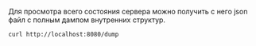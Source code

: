 Для просмотра всего состояния сервера можно получить с него json файл с полным дампом внутренних структур.

```shell
curl http://localhost:8080/dump
```
